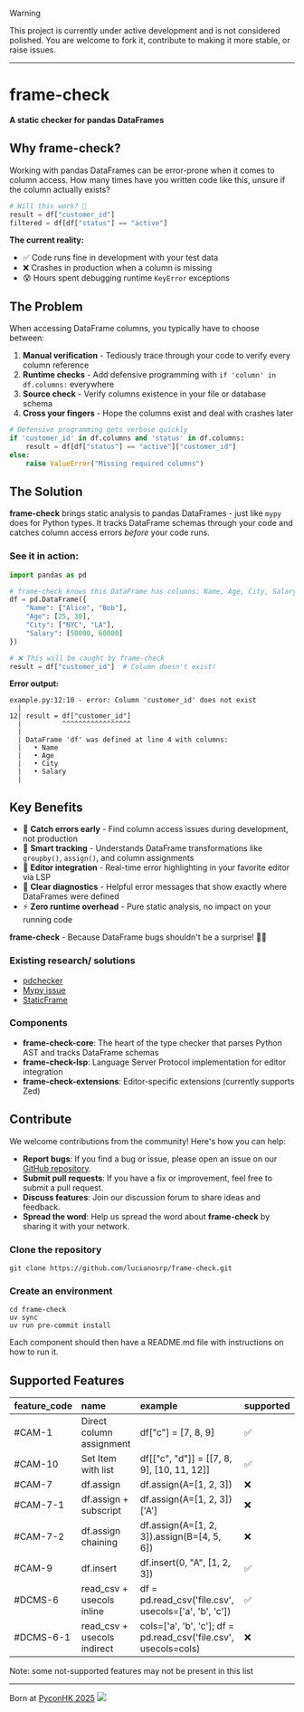 > [!WARNING]
> This project is currently under active development and is not considered polished. You are welcome to fork it, contribute to making it more stable, or raise issues.
---

# frame-check
**A static checker for pandas DataFrames**

## Why frame-check?

Working with pandas DataFrames can be error-prone when it comes to column access. How many times have you written code like this, unsure if the column actually exists?

```python
# Will this work? 🤔
result = df["customer_id"]
filtered = df[df["status"] == "active"]
```

**The current reality:**
- ✅ Code runs fine in development with your test data
- ❌ Crashes in production when a column is missing
- 😰 Hours spent debugging runtime `KeyError` exceptions

## The Problem

When accessing DataFrame columns, you typically have to choose between:

1. **Manual verification** - Tediously trace through your code to verify every column reference
2. **Runtime checks** - Add defensive programming with `if 'column' in df.columns:` everywhere
3. **Source check** - Verify columns existence in your file or database schema
4. **Cross your fingers** - Hope the columns exist and deal with crashes later

```python
# Defensive programming gets verbose quickly
if 'customer_id' in df.columns and 'status' in df.columns:
    result = df[df["status"] == "active"]["customer_id"]
else:
    raise ValueError("Missing required columns")
```

## The Solution

**frame-check** brings static analysis to pandas DataFrames - just like `mypy` does for Python types. It tracks DataFrame schemas through your code and catches column access errors *before* your code runs.

### See it in action:

```python
import pandas as pd

# frame-check knows this DataFrame has columns: Name, Age, City, Salary
df = pd.DataFrame({
    "Name": ["Alice", "Bob"],
    "Age": [25, 30],
    "City": ["NYC", "LA"],
    "Salary": [50000, 60000]
})

# ❌ This will be caught by frame-check
result = df["customer_id"]  # Column doesn't exist!
```

**Error output:**
```
example.py:12:10 - error: Column 'customer_id' does not exist
  |
12| result = df["customer_id"]
  |          ^^^^^^^^^^^^^^^^^
  |
  | DataFrame 'df' was defined at line 4 with columns:
  |   • Name
  |   • Age
  |   • City
  |   • Salary
  |
```

## Key Benefits

- 🚀 **Catch errors early** - Find column access issues during development, not production
- 🧠 **Smart tracking** - Understands DataFrame transformations like `groupby()`, `assign()`, and column assignments
- 🔧 **Editor integration** - Real-time error highlighting in your favorite editor via LSP
- 📝 **Clear diagnostics** - Helpful error messages that show exactly where DataFrames were defined
- ⚡ **Zero runtime overhead** - Pure static analysis, no impact on your running code

**frame-check** - Because DataFrame bugs shouldn't be a surprise! 🐼✨



### Existing research/ solutions

- [pdchecker](https://github.com/ncu-psl/pdchecker)
- [Mypy issue](https://github.com/python/mypy/issues/17935)
- [StaticFrame](https://github.com/static-frame/static-frame)


### Components

- **frame-check-core**: The heart of the type checker that parses Python AST and tracks DataFrame schemas
- **frame-check-lsp**: Language Server Protocol implementation for editor integration
- **frame-check-extensions**: Editor-specific extensions (currently supports Zed)


## Contribute

We welcome contributions from the community! Here's how you can help:

- **Report bugs**: If you find a bug or issue, please open an issue on our [GitHub repository](https://github.com/lucianosrp/frame-check).
- **Submit pull requests**: If you have a fix or improvement, feel free to submit a pull request.
- **Discuss features**: Join our discussion forum to share ideas and feedback.
- **Spread the word**: Help us spread the word about **frame-check** by sharing it with your network.

### Clone the repository

```
git clone https://github.com/lucianosrp/frame-check.git
```

### Create an environment

```
cd frame-check
uv sync
uv run pre-commit install
```
Each component should then have a README.md file with instructions on how to run it.

## Supported Features

| feature_code                    | name                        | example                                                          | supported   |
|:--------------------------------|:----------------------------|:-----------------------------------------------------------------|:------------|
| <a id="#CAM-1"></a>#CAM-1       | Direct column assignment    | df["c"] = [7, 8, 9]                                              | ✅          |
| <a id="#CAM-10"></a>#CAM-10     | Set Item with list          | df[["c", "d"]] = [[7, 8, 9], [10, 11, 12]]                       | ✅          |
| <a id="#CAM-7"></a>#CAM-7       | df.assign                   | df.assign(A=[1, 2, 3])                                           | ❌          |
| <a id="#CAM-7-1"></a>#CAM-7-1   | df.assign + subscript       | df.assign(A=[1, 2, 3])['A']                                      | ❌          |
| <a id="#CAM-7-2"></a>#CAM-7-2   | df.assign chaining          | df.assign(A=[1, 2, 3]).assign(B=[4, 5, 6])                       | ❌          |
| <a id="#CAM-9"></a>#CAM-9       | df.insert                   | df.insert(0, "A", [1, 2, 3])                                     | ✅          |
| <a id="#DCMS-6"></a>#DCMS-6     | read_csv + usecols inline   | df = pd.read_csv('file.csv', usecols=['a', 'b', 'c'])            | ✅          |
| <a id="#DCMS-6-1"></a>#DCMS-6-1 | read_csv + usecols indirect | cols=['a', 'b', 'c']; df = pd.read_csv('file.csv', usecols=cols) | ❌          |

Note: some not-supported features may not be present in this list

---

 Born at [PyconHK 2025](https://pycon.hk/)
 ![](https://pycon.hk/_next/image?url=%2F_next%2Fstatic%2Fmedia%2Flogo.ebd84d16.png&w=256&q=75)
